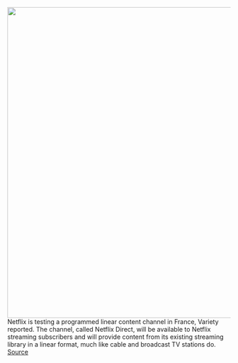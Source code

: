 <img src='https://cdn.vox-cdn.com/thumbor/xDF00LMEAMDtZPgdZBaduL8Ng28=/0x0:2040x1360/1200x800/filters:focal(857x517:1183x843)/cdn.vox-cdn.com/uploads/chorus_image/image/67753547/acastro_181101_1777_netflix_0002.0.jpg' width='700px' /><br/>
Netflix is testing a programmed linear content channel in France, Variety reported. The channel, called Netflix Direct, will be available to Netflix streaming subscribers and will provide content from its existing streaming library in a linear format, much like cable and broadcast TV stations do.
<a href='https://www.theverge.com/2020/11/7/21553998/netflix-linear-channel-france-streaming-cable-tv'> Source <a/>